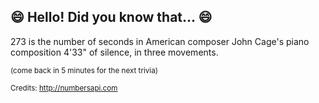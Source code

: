 ## :smile: Hello! Did you know that... :smile:
273 is the number of seconds in American composer John Cage's piano composition 4'33" of silence, in three movements.

<sup>(come back in 5 minutes for the next trivia)</sup>


<sup>Credits: http://numbersapi.com</sup>
